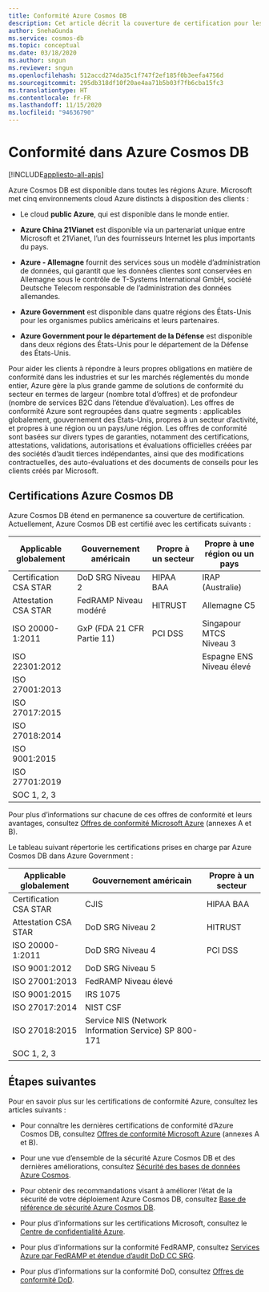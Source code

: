```yaml
---
title: Conformité Azure Cosmos DB
description: Cet article décrit la couverture de certification pour les offres de conformité Azure Cosmos DB.
author: SnehaGunda
ms.service: cosmos-db
ms.topic: conceptual
ms.date: 03/18/2020
ms.author: sngun
ms.reviewer: sngun
ms.openlocfilehash: 512accd274da35c1f747f2ef185f0b3eefa4756d
ms.sourcegitcommit: 295db318df10f20ae4aa71b5b03f7fb6cba15fc3
ms.translationtype: HT
ms.contentlocale: fr-FR
ms.lasthandoff: 11/15/2020
ms.locfileid: "94636790"
---
```

# <a name="compliance-in-azure-cosmos-db"></a>Conformité dans Azure Cosmos DB 
[!INCLUDE[appliesto-all-apis](includes/appliesto-all-apis.md)]

Azure Cosmos DB est disponible dans toutes les régions Azure. Microsoft met cinq environnements cloud Azure distincts à disposition des clients :

* Le cloud **public Azure**, qui est disponible dans le monde entier.

* **Azure China 21Vianet** est disponible via un partenariat unique entre Microsoft et 21Vianet, l’un des fournisseurs Internet les plus importants du pays.

* **Azure - Allemagne** fournit des services sous un modèle d’administration de données, qui garantit que les données clientes sont conservées en Allemagne sous le contrôle de T-Systems International GmbH, société Deutsche Telecom responsable de l’administration des données allemandes.

* **Azure Government** est disponible dans quatre régions des États-Unis pour les organismes publics américains et leurs partenaires. 

* **Azure Government pour le département de la Défense** est disponible dans deux régions des États-Unis pour le département de la Défense des États-Unis.

Pour aider les clients à répondre à leurs propres obligations en matière de conformité dans les industries et sur les marchés réglementés du monde entier, Azure gère la plus grande gamme de solutions de conformité du secteur en termes de largeur (nombre total d’offres) et de profondeur (nombre de services B2C dans l’étendue d’évaluation).  Les offres de conformité Azure sont regroupées dans quatre segments : applicables globalement, gouvernement des États-Unis, propres à un secteur d’activité, et propres à une région ou un pays/une région.  Les offres de conformité sont basées sur divers types de garanties, notamment des certifications, attestations, validations, autorisations et évaluations officielles créées par des sociétés d’audit tierces indépendantes, ainsi que des modifications contractuelles, des auto-évaluations et des documents de conseils pour les clients créés par Microsoft.

## <a name="azure-cosmos-db-certifications"></a>Certifications Azure Cosmos DB  

Azure Cosmos DB étend en permanence sa couverture de certification. Actuellement, Azure Cosmos DB est certifié avec les certificats suivants :

| **Applicable globalement** | **Gouvernement américain** | **Propre à un secteur** | **Propre à une région ou un pays** |
| --- | --- | --- | --- |
| Certification CSA STAR | DoD SRG Niveau 2 | HIPAA BAA | IRAP (Australie) |
| Attestation CSA STAR | FedRAMP Niveau modéré | HITRUST | Allemagne C5|
| ISO 20000-1:2011 | GxP (FDA 21 CFR Partie 11) | PCI DSS | Singapour MTCS Niveau 3 |
| ISO 22301:2012 | | | Espagne ENS Niveau élevé|
| ISO 27001:2013| | | |
| ISO 27017:2015 | | | |
| ISO 27018:2014 | | | |
| ISO 9001:2015 | | | |
| ISO 27701:2019| | | |
| SOC 1, 2, 3 | | | |

Pour plus d’informations sur chacune de ces offres de conformité et leurs avantages, consultez [Offres de conformité Microsoft Azure](https://azure.microsoft.com/resources/microsoft-azure-compliance-offerings/) (annexes A et B).

Le tableau suivant répertorie les certifications prises en charge par Azure Cosmos DB dans Azure Government :

| **Applicable globalement** | **Gouvernement américain** | **Propre à un secteur** | 
| --- | --- | --- |
| Certification CSA STAR | CJIS| HIPAA BAA | 
| Attestation CSA STAR| DoD SRG Niveau 2| HITRUST  | 
| ISO 20000-1:2011 | DoD SRG Niveau 4 | PCI DSS | 
| ISO 9001:2012 | DoD SRG Niveau 5 | | 
| ISO 27001:2013 | FedRAMP Niveau élevé | |
| ISO 9001:2015 | IRS 1075|  |
| ISO 27017:2014 | NIST CSF | |
| ISO 27018:2015 | Service NIS (Network Information Service) SP 800-171 | |
| SOC 1, 2, 3 | | |


## <a name="next-steps"></a>Étapes suivantes

Pour en savoir plus sur les certifications de conformité Azure, consultez les articles suivants :

* Pour connaître les dernières certifications de conformité d’Azure Cosmos DB, consultez [Offres de conformité Microsoft Azure](https://azure.microsoft.com/resources/microsoft-azure-compliance-offerings/) (annexes A et B).  

* Pour une vue d’ensemble de la sécurité Azure Cosmos DB et des dernières améliorations, consultez [Sécurité des bases de données Azure Cosmos](database-security.md).

* Pour obtenir des recommandations visant à améliorer l’état de la sécurité de votre déploiement Azure Cosmos DB, consultez [Base de référence de sécurité Azure Cosmos DB](security-baseline.md). 

* Pour plus d’informations sur les certifications Microsoft, consultez le [Centre de confidentialité Azure](https://azure.microsoft.com/support/trust-center/).

* Pour plus d’informations sur la conformité FedRAMP, consultez [Services Azure par FedRAMP et étendue d’audit DoD CC SRG](../azure-government/compliance/azure-services-in-fedramp-auditscope.md).

* Pour plus d’informations sur la conformité DoD, consultez [Offres de conformité DoD](/microsoft-365/compliance/offering-dod-disa-l2-l4-l5).

